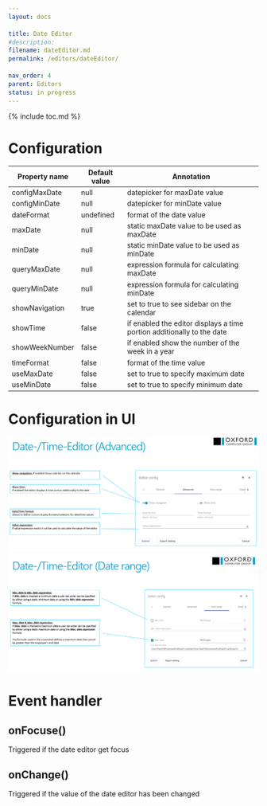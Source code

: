 ```yaml
---
layout: docs

title: Date Editor
#description:
filename: dateEditor.md
permalink: /editors/dateEditor/

nav_order: 4
parent: Editors
status: in progress
---
```


{% include toc.md %}

# Configuration

|Property name| Default value | Annotation |
|--|--|--|
|configMaxDate|null|datepicker for maxDate value|
|configMinDate|null|datepicker for minDate value|
|dateFormat|undefined|format of the date value|
|maxDate|null|static maxDate value to be used as maxDate|
|minDate|null|static minDate value to be used as minDate|
|queryMaxDate|null|expression formula for calculating maxDate|
|queryMinDate|null|expression formula for calculating minDate|
|showNavigation|true|set to true to see sidebar on the calendar|
|showTime|false|if enabled the editor displays a time portion additionally to the date|
|showWeekNumber|false|if enabled show the number of the week in a year|
|timeFormat|false|format of the time value|
|useMaxDate|false|set to true to specify maximum date|
|useMinDate|false|set to true to specify minimum date|


# Configuration in UI

![image.png](/img/image-8a32a199-3288-4843-93d1-baba1a2371a0.png)
![image.png](/img/image-1b44de62-ee5c-46d5-8807-8bb502d80db0.png)

# Event handler

## onFocuse()

Triggered if the date editor get focus

## onChange()

Triggered if the value of the date editor has been changed
